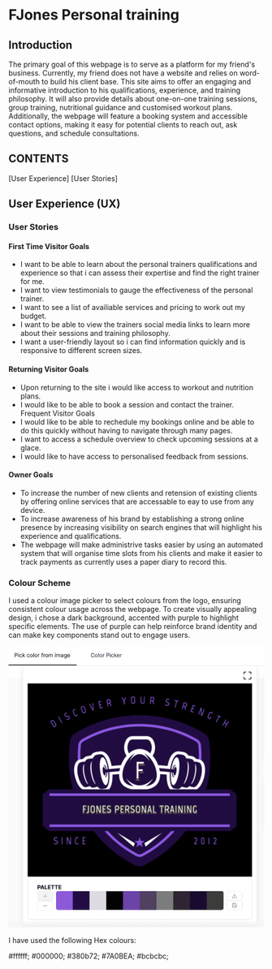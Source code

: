 # FJones Personal training

## Introduction

The primary goal of this webpage is to serve as a platform for my friend's business. Currently, my friend does not have a website and relies on word-of-mouth to build his client base. This site aims to offer an engaging and informative introduction to his qualifications, experience, and training philosophy. It will also provide details about one-on-one training sessions, group training, nutritional guidance and customised workout plans. Additionally, the webpage will feature a booking system and accessible contact options, making it easy for potential clients to reach out, ask questions, and schedule consultations.

## CONTENTS
[User Experience]
[User Stories]

## User Experience (UX)

### User Stories

#### First Time Visitor Goals

* I want to be able to learn about the personal trainers qualifications and experience so that i can assess their expertise and find the right trainer for me.
* I want to view testimonials to gauge the effectiveness of the personal trainer.
* I want to see a list of availiable services and pricing to work out my budget.
* I want to be able to view the trainers social media links to learn more about their sessions and training philosophy.
* I want a user-friendly layout so i can find information quickly and is responsive to different screen sizes.

#### Returning Visitor Goals

* Upon returning to the site i would like access to workout and nutrition plans.
* I would like to be able to book a session and contact the trainer.
Frequent Visitor Goals
* I would like to be able to rechedule my bookings online and be able to do this quickly without having to navigate through many pages.
* I want to access a schedule overview to check upcoming sessions at a glace.
* I would like to have access to personalised feedback from sessions.

#### Owner Goals

* To increase the number of new clients and retension of existing clients by offering online services that are accessable to eay to use from any device.
* To increase awareness of his brand by establishing a strong online presence by increasing visibility on search engines that will highlight his experience and qualifications.
* The webpage will make administrive tasks easier by using an automated system that will organise time slots from his clients and make it easier to track payments as currently uses a paper diary to record this.

### Colour Scheme

I used a colour image picker to select colours from the logo, ensuring consistent colour usage across the webpage. To create visually appealing design, i chose a dark background, accented with purple to highlight specific elements. The use of purple can help reinforce brand identity and can make key components stand out to engage users.

![imagecolorpickerlogo](assets/images/imagecolorpickerlogo.png)

I have used the following Hex colours:

 #ffffff;
 #000000;
 #380b72;
 #7A0BEA;
 #bcbcbc;


